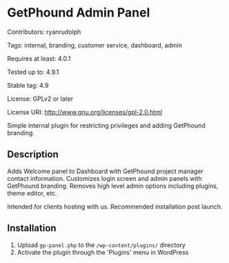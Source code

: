 # GetPhound Admin Panel
Contributors: ryanrudolph

Tags: internal, branding, customer service, dashboard, admin

Requires at least: 4.0.1

Tested up to: 4.9.1

Stable tag: 4.9

License: GPLv2 or later

License URI: http://www.gnu.org/licenses/gpl-2.0.html

Simple internal plugin for restricting privileges and adding GetPhound branding.

## Description

Adds Welcome panel to Dashboard with GetPhound project manager contact information. Customizes login screen and admin panels with GetPhound branding. Removes high level admin options including plugins, theme editor, etc. 

Intended for clients hosting with us. Recommended installation post launch.

## Installation

1. Upload `gp-panel.php` to the `/wp-content/plugins/` directory
2. Activate the plugin through the 'Plugins' menu in WordPress
